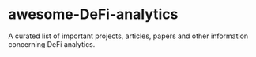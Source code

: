 # awesome-DeFi-analytics
A curated list of important projects, articles, papers and other information concerning DeFi  analytics.
